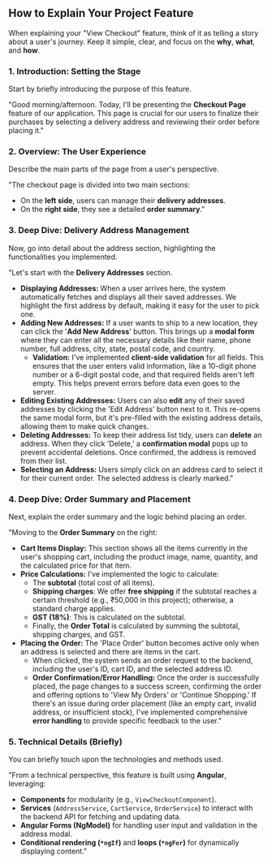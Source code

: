 

## How to Explain Your Project Feature

When explaining your "View Checkout" feature, think of it as telling a story about a user's journey. Keep it simple, clear, and focus on the **why**, **what**, and **how**.

### 1. Introduction: Setting the Stage

Start by briefly introducing the purpose of this feature.

"Good morning/afternoon. Today, I'll be presenting the **Checkout Page** feature of our application. This page is crucial for our users to finalize their purchases by selecting a delivery address and reviewing their order before placing it."

### 2. Overview: The User Experience

Describe the main parts of the page from a user's perspective.

"The checkout page is divided into two main sections:
* On the **left side**, users can manage their **delivery addresses**.
* On the **right side**, they see a detailed **order summary**."

### 3. Deep Dive: Delivery Address Management

Now, go into detail about the address section, highlighting the functionalities you implemented.

"Let's start with the **Delivery Addresses** section.
* **Displaying Addresses:** When a user arrives here, the system automatically fetches and displays all their saved addresses. We highlight the first address by default, making it easy for the user to pick one.
* **Adding New Addresses:** If a user wants to ship to a new location, they can click the '**Add New Address**' button. This brings up a **modal form** where they can enter all the necessary details like their name, phone number, full address, city, state, postal code, and country.
    * **Validation:** I've implemented **client-side validation** for all fields. This ensures that the user enters valid information, like a 10-digit phone number or a 6-digit postal code, and that required fields aren't left empty. This helps prevent errors before data even goes to the server.
* **Editing Existing Addresses:** Users can also **edit** any of their saved addresses by clicking the 'Edit Address' button next to it. This re-opens the same modal form, but it's pre-filled with the existing address details, allowing them to make quick changes.
* **Deleting Addresses:** To keep their address list tidy, users can **delete** an address. When they click 'Delete,' a **confirmation modal** pops up to prevent accidental deletions. Once confirmed, the address is removed from their list.
* **Selecting an Address:** Users simply click on an address card to select it for their current order. The selected address is clearly marked."

### 4. Deep Dive: Order Summary and Placement

Next, explain the order summary and the logic behind placing an order.

"Moving to the **Order Summary** on the right:
* **Cart Items Display:** This section shows all the items currently in the user's shopping cart, including the product image, name, quantity, and the calculated price for that item.
* **Price Calculations:** I've implemented the logic to calculate:
    * The **subtotal** (total cost of all items).
    * **Shipping charges**: We offer **free shipping** if the subtotal reaches a certain threshold (e.g., ₹50,000 in this project); otherwise, a standard charge applies.
    * **GST (18%)**: This is calculated on the subtotal.
    * Finally, the **Order Total** is calculated by summing the subtotal, shipping charges, and GST.
* **Placing the Order:** The 'Place Order' button becomes active only when an address is selected and there are items in the cart.
    * When clicked, the system sends an order request to the backend, including the user's ID, cart ID, and the selected address ID.
    * **Order Confirmation/Error Handling:** Once the order is successfully placed, the page changes to a success screen, confirming the order and offering options to 'View My Orders' or 'Continue Shopping.' If there's an issue during order placement (like an empty cart, invalid address, or insufficient stock), I've implemented comprehensive **error handling** to provide specific feedback to the user."

### 5. Technical Details (Briefly)

You can briefly touch upon the technologies and methods used.

"From a technical perspective, this feature is built using **Angular**, leveraging:
* **Components** for modularity (e.g., `ViewCheckoutComponent`).
* **Services** (`AddressService`, `CartService`, `OrderService`) to interact with the backend API for fetching and updating data.
* **Angular Forms (NgModel)** for handling user input and validation in the address modal.
* **Conditional rendering (`*ngIf`)** and **loops (`*ngFor`)** for dynamically displaying content."

